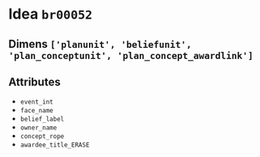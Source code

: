 # Idea `br00052`

## Dimens `['planunit', 'beliefunit', 'plan_conceptunit', 'plan_concept_awardlink']`

## Attributes
- `event_int`
- `face_name`
- `belief_label`
- `owner_name`
- `concept_rope`
- `awardee_title_ERASE`
